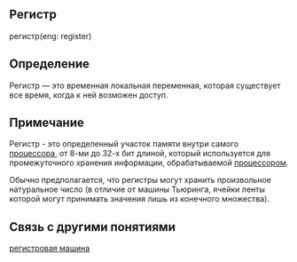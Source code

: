 ## Регистр
регистр(eng: register)
## Определение
Регистр — это временная локальная переменная, которая существует все время, когда к ней возможен доступ.
## Примечание 
Регистр - это определенный участок памяти внутри самого [процессора](processor.md), от 8-ми до 32-х бит длиной, который используется для промежуточного хранения информации, обрабатываемой [процессором](processor.md).

Обычно предполагается, что регистры могут хранить произвольное натуральное число 
(в отличие от машины Тьюринга, ячейки ленты которой могут принимать значения лишь из конечного множества).
## Связь с другими понятиями
[регистровая машина](register_machines.md)
